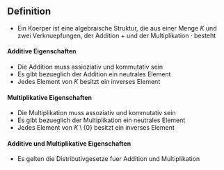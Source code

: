 ## Definition
- Ein Koerper ist eine algebraische Struktur, die aus einer Menge $K$ und zwei Verknuepfungen, der Addition $+$ und der Multiplikation $\cdot$ besteht
#### Additive Eigenschaften
- Die Addition muss assioziativ und kommutativ sein
- Es gibt bezueglich der Addition ein neutrales Element
- Jedes Element von $K$ besitzt ein inverses Element
#### Multiplikative Eigenschaften
- Die Multiplikation muss assoziativ und kommutativ sein
- Es gibt bezueglich der Multiplikation ein neutrales Element
- Jedes Element von $K\setminus \{0\}$ besitzt ein inverses Element
#### Additive und Multiplikative Eigenschaften
- Es gelten die Distributivgesetze fuer Addition und Multiplikation